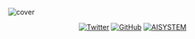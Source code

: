 ![cover](https://github.com/bash0x42/imagepanel/blob/main/bash0x42.gif)

<p align="center">
	<a href="https://twitter.com/Bashxo2" target="_blank"><img src="https://github.com/bash0x42/imagepanel/blob/main/twitter.png" alt="Twitter"></a>
	<a href="https://github.com/bash0x42" target="_blank"><img src="https://github.com/bash0x42/imagepanel/blob/main/github.png" alt="GitHub"></a>
	<a href="https://bash0x42.github.io" target="_blank"><img src="https://github.com/bash0x42/imagepanel/blob/main/AISYSTEM.png" alt="AISYSTEM"></a>
</p>
